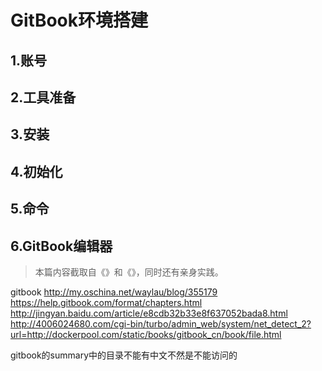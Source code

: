 # GitBook环境搭建
## 1.账号

## 2.工具准备

## 3.安装

## 4.初始化

## 5.命令

## 6.GitBook编辑器


>本篇内容截取自《》和《》，同时还有亲身实践。




gitbook
http://my.oschina.net/waylau/blog/355179
https://help.gitbook.com/format/chapters.html
http://jingyan.baidu.com/article/e8cdb32b33e8f637052bada8.html
http://4006024680.com/cgi-bin/turbo/admin_web/system/net_detect_2?url=http://dockerpool.com/static/books/gitbook_cn/book/file.html

gitbook的summary中的目录不能有中文不然是不能访问的
